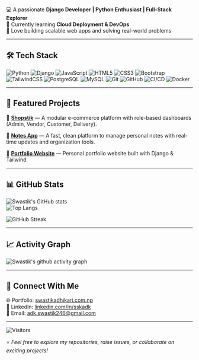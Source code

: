 
💻 A passionate **Django Developer | Python Enthusiast | Full-Stack Explorer**  
🌱 Currently learning **Cloud Deployment & DevOps**  
🚀 Love building scalable web apps and solving real-world problems  

---

## 🛠️ Tech Stack  

![Python](https://img.shields.io/badge/Python-3776AB?style=for-the-badge&logo=python&logoColor=white) 
![Django](https://img.shields.io/badge/Django-092E20?style=for-the-badge&logo=django&logoColor=white) 
![JavaScript](https://img.shields.io/badge/JavaScript-323330?style=for-the-badge&logo=javascript&logoColor=F7DF1E) 
![HTML5](https://img.shields.io/badge/HTML5-E34F26?style=for-the-badge&logo=html5&logoColor=white) 
![CSS3](https://img.shields.io/badge/CSS3-1572B6?style=for-the-badge&logo=css3&logoColor=white) 
![Bootstrap](https://img.shields.io/badge/Bootstrap-563D7C?style=for-the-badge&logo=bootstrap&logoColor=white) 
![TailwindCSS](https://img.shields.io/badge/Tailwind_CSS-38B2AC?style=for-the-badge&logo=tailwind-css&logoColor=white) 
![PostgreSQL](https://img.shields.io/badge/PostgreSQL-316192?style=for-the-badge&logo=postgresql&logoColor=white) 
![MySQL](https://img.shields.io/badge/MySQL-005C84?style=for-the-badge&logo=mysql&logoColor=white) 
![Git](https://img.shields.io/badge/Git-F05032?style=for-the-badge&logo=git&logoColor=white) 
![GitHub](https://img.shields.io/badge/GitHub-181717?style=for-the-badge&logo=github&logoColor=white)
![CI/CD](https://github.com/sskadk/swastik-site/actions/workflows/deploy.yml/badge.svg)
![Docker](https://img.shields.io/badge/Docker-2496ED?style=for-the-badge&logo=docker&logoColor=white)  

---

## 📌 Featured Projects  

🔹 [**Shopstik**](https://shopstik.pythonanywhere.com/) — A modular e-commerce platform with role-based dashboards (Admin, Vendor, Customer, Delivery).  

🔹 [**Notes App**](https://swastikadk.pythonanywhere.com/) — A fast, clean platform to manage personal notes with real-time updates and organization tools.

🔹 [**Portfolio Website**](https://swastikadhikari.com.np/) — Personal portfolio website built with Django & Tailwind.  

---

## 📊 GitHub Stats  

![Swastik's GitHub stats](https://github-readme-stats.vercel.app/api?username=sskadk&show_icons=true&theme=tokyonight)  
![Top Langs](https://github-readme-stats.vercel.app/api/top-langs/?username=sskadk&layout=compact&theme=tokyonight)  

![GitHub Streak](https://streak-stats.demolab.com?user=sskadk&theme=tokyonight&border_radius=5&date_format=M%20j%5B%2C%20Y%5D)  

---

## 📈 Activity Graph  

![Swastik's github activity graph](https://github-readme-activity-graph.vercel.app/graph?username=sskadk&theme=tokyo-night)  

---

## 🤝 Connect With Me  

🌐 Portfolio: [swastikadhikari.com.np](https://swastikadhikari.com.np)  
💼 LinkedIn: [linkedin.com/in/sskadk](https://linkedin.com/in/sskadk)  
📧 Email: adk.swastik246@gmail.com

---

![Visitors](https://komarev.com/ghpvc/?username=sskadk&style=for-the-badge)  

⭐️ *Feel free to explore my repositories, raise issues, or collaborate on exciting projects!*  
